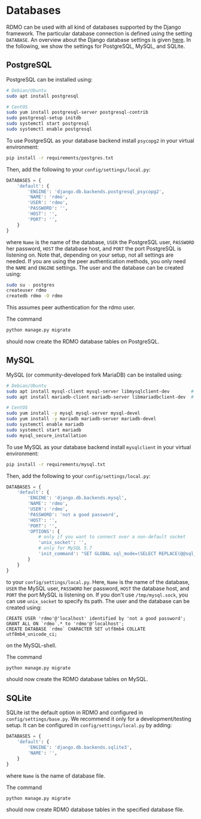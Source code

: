 # Databases

RDMO can be used with all kind of databases supported by the Django framework. The particular database connection is defined using the setting `DATABASE`. An overview about the Django database settings is given [here](https://docs.djangoproject.com/en/1.10/ref/settings/#databases). In the following, we show the settings for PostgreSQL, MySQL, and SQLite.

## PostgreSQL

PostgreSQL can be installed using:

```bash
# Debian/Ubuntu
sudo apt install postgresql

# CentOS
sudo yum install postgresql-server postgresql-contrib
sudo postgresql-setup initdb
sudo systemctl start postgresql
sudo systemctl enable postgresql
```

To use PostgreSQL as your database backend install `psycopg2` in your virtual environment:

```bash
pip install -r requirements/postgres.txt
```

Then, add the following to your `config/settings/local.py`:

```python
DATABASES = {
    'default': {
        'ENGINE': 'django.db.backends.postgresql_psycopg2',
        'NAME': 'rdmo',
        'USER': 'rdmo',
        'PASSWORD': '',
        'HOST': '',
        'PORT': '',
    }
}
```

where `Name` is the name of the database, `USER` the PostgreSQL user, `PASSWORD` her password, `HOST` the database host, and `PORT` the port PostgreSQL is listening on. Note that, depending on your setup, not all settings are needed. If you are using the peer authentication methods, you only need the `NAME` and `ENGINE` settings. The user and the database can be created using:

```bash
sudo su - postgres
createuser rdmo
createdb rdmo -O rdmo
```

This assumes peer authentication for the rdmo user.

The command

```bash
python manage.py migrate
```

should now create the RDMO database tables on PostgreSQL.


## MySQL


MySQL (or community-developed fork MariaDB) can be installed using:

```bash
# Debian/Ubuntu
sudo apt install mysql-client mysql-server libmysqlclient-dev        # for MySQL
sudo apt install mariadb-client mariadb-server libmariadbclient-dev  # for MariaDB

# CentOS
sudo yum install -y mysql mysql-server mysql-devel                            # for MySQL
sudo yum install -y mariadb mariadb-server mariadb-devel                      # for MariaDB
sudo systemctl enable mariadb
sudo systemctl start mariadb
sudo mysql_secure_installation
```

To use MySQL as your database backend install `mysqlclient` in your virtual environment:

```bash
pip install -r requirements/mysql.txt
```

Then, add the following to your `config/settings/local.py`:

```python
DATABASES = {
    'default': {
        'ENGINE': 'django.db.backends.mysql',
        'NAME': 'rdmo',
        'USER': 'rdmo',
        'PASSWORD': 'not a good password',
        'HOST': '',
        'PORT': '',
        'OPTIONS': {
            # only if you want to connect over a non-default socket
            'unix_socket': '',
            # only for MySQL 5.7
            'init_command': "SET GLOBAL sql_mode=(SELECT REPLACE(@@sql_mode,'ONLY_FULL_GROUP_BY',''));"
        }
    }
}
```

to your `config/settings/local.py`. Here, `Name` is the name of the database, `USER` the MySQL user, `PASSWORD` her password, `HOST` the database host, and `PORT` the port MySQL is listening on. If you don't use `/tmp/mysql.sock`, you can use `unix_socket` to specify its path. The user and the database can be created using:

```mysql
CREATE USER 'rdmo'@'localhost' identified by 'not a good password';
GRANT ALL ON `rdmo`.* to 'rdmo'@'localhost';
CREATE DATABASE `rdmo` CHARACTER SET utf8mb4 COLLATE utf8mb4_unicode_ci;
```

on the MySQL-shell.

The command

```bash
python manage.py migrate
```

should now create the RDMO database tables on MySQL.


## SQLite


SQLite ist the default option in RDMO and configured in `config/settings/base.py`. We recommend it only for a development/testing setup. It can be configured in `config/settings/local.py` by adding:

```python
DATABASES = {
    'default': {
        'ENGINE': 'django.db.backends.sqlite3',
        'NAME': '',
    }
}
```

where `Name` is the name of database file.

The command

```bash
python manage.py migrate
```

should now create RDMO database tables in the specified database file.
